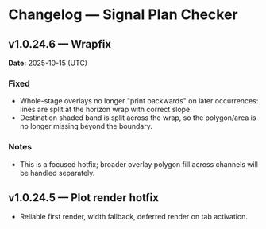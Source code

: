 # Changelog — Signal Plan Checker

## v1.0.24.6 — Wrapfix
**Date:** 2025-10-15 (UTC)

### Fixed
- Whole-stage overlays no longer "print backwards" on later occurrences: lines are split at the horizon wrap with correct slope.
- Destination shaded band is split across the wrap, so the polygon/area is no longer missing beyond the boundary.

### Notes
- This is a focused hotfix; broader overlay polygon fill across channels will be handled separately.

## v1.0.24.5 — Plot render hotfix
- Reliable first render, width fallback, deferred render on tab activation.

